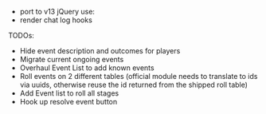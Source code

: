 * port to v13
jQuery use:
* render chat log hooks

TODOs:

* Hide event description and outcomes for players
* Migrate current ongoing events
* Overhaul Event List to add known events
* Roll events on 2 different tables (official module needs to translate to ids via uuids, otherwise reuse the id returned from the shipped roll table)
* Add Event list to roll all stages
* Hook up resolve event button